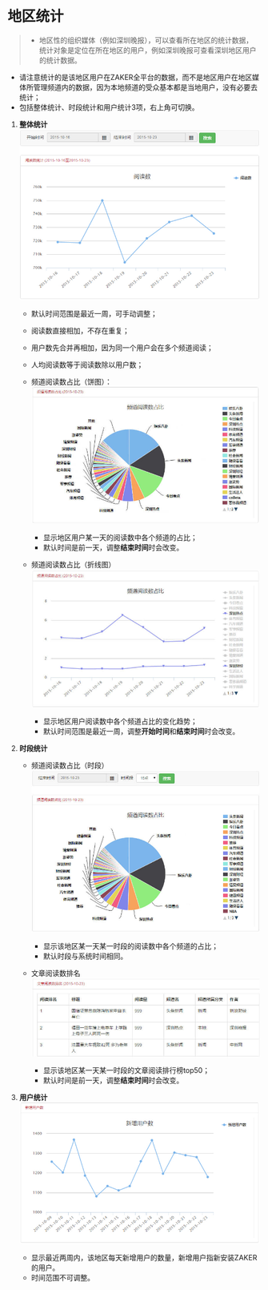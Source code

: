 # 地区统计
> - 地区性的组织媒体（例如深圳晚报），可以查看所在地区的统计数据，统计对象是定位在所在地区的用户，例如深圳晚报可查看深圳地区用户的统计数据。
- 请注意统计的是该地区用户在ZAKER全平台的数据，而不是地区用户在地区媒体所管理频道内的数据，因为本地频道的受众基本都是当地用户，没有必要去统计；
- 包括整体统计、时段统计和用户统计3项，右上角可切换。

1. **整体统计**
![](img/18-1.jpg)

    - 默认时间范围是最近一周，可手动调整；
    - 阅读数直接相加，不存在重复；
    - 用户数先合并再相加，因为同一个用户会在多个频道阅读；
    - 人均阅读数等于阅读数除以用户数；
    - 频道阅读数占比（饼图）：
    ![](img/18-2.jpg)

        - 显示地区用户某一天的阅读数中各个频道的占比；
        - 默认时间是前一天，调整**结束时间**时会改变。

    - 频道阅读数占比（折线图）
    ![](img/18-3.jpg)

        - 显示地区用户阅读数中各个频道占比的变化趋势；
        - 默认时间范围是最近一周，调整**开始时间**和**结束时间**时会改变。

2. **时段统计**
    - 频道阅读数占比（时段）
    ![](img/18-4.jpg)

        - 显示该地区某一天某一时段的阅读数中各个频道的占比；
        - 默认时段与系统时间相同。

    - 文章阅读数排名
    ![](img/18-5.jpg)

        - 显示该地区某一天某一时段的文章阅读排行榜top50；
        - 默认时间是前一天，调整**结束时间**时会改变。

3. **用户统计**
![](img/18-6.jpg)

    - 显示最近两周内，该地区每天新增用户的数量，新增用户指新安装ZAKER的用户。
    - 时间范围不可调整。